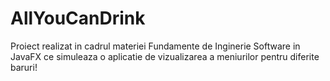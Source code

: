 # AllYouCanDrink
Proiect realizat in cadrul materiei Fundamente de Inginerie Software in JavaFX ce simuleaza o aplicatie de vizualizarea a meniurilor pentru diferite baruri!
